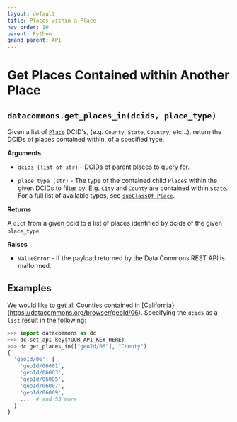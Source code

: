 ```yaml
---
layout: default
title: Places within a Place
nav_order: 10
parent: Python
grand_parent: API
---
```


# Get Places Contained within Another Place

## `datacommons.get_places_in(dcids, place_type)`

Given a list of [`Place`](https://datacommons.org/browser/Place) DCID's,
(e.g. `County`, `State`, `Country`, etc...), return the DCIDs of places
contained within, of a specified type.


**Arguments**

*   `dcids (list of str)` - DCIDs of parent places to query for.

*   `place_type (str)` - The type of the contained child `Place`s within the given
    DCIDs to filter by. E.g. `City` and `County` are contained within `State`. For a
    full list of available types, see [`subClassOf Place`](https://datacommons.org/browser/Place).

**Returns**

A `dict` from a given dcid to a list of places identified by dcids of the given
`place_type`.

**Raises**

*   `ValueError` - If the payload returned by the Data Commons REST API is malformed.

## Examples

We would like to get all Counties contained in
[California}(https://datacommons.org/browser/geoId/06). Specifying the
`dcids` as a `list` result in the following:

```python
>>> import datacommons as dc
>>> dc.set_api_key(YOUR_API_KEY_HERE)
>>> dc.get_places_in(["geoId/06"], "County")
{
  'geoId/06': [
    'geoId/06001',
    'geoId/06003',
    'geoId/06005',
    'geoId/06007',
    'geoId/06009',
    ...  # and 53 more
  ]
}
```